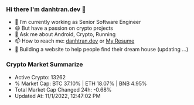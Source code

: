 ### Hi there I'm danhtran.dev 👋

- 🔭 I’m currently working as Senior Software Engineer
- 😄 But have a passion on crypto projects
- 💬 Ask me about Android, Crypto, Running 
- 📫 How to reach me: <a href="https://danhtran.dev" target="_blank">danhtran.dev</a> or <a href="Dan-Resume.pdf" target="_blank">My Resume</a>
- 🌱 Building a website to help people find their dream house (updating ...)

### Crypto Market Summarize
- Active Crypto: 13262
- % Market Cap: BTC 37.10% | ETH 18.07% | BNB 4.95%
- Total Market Cap Changed 24h: -0.68%
- Updated At: 11/1/2022, 12:47:02 PM
